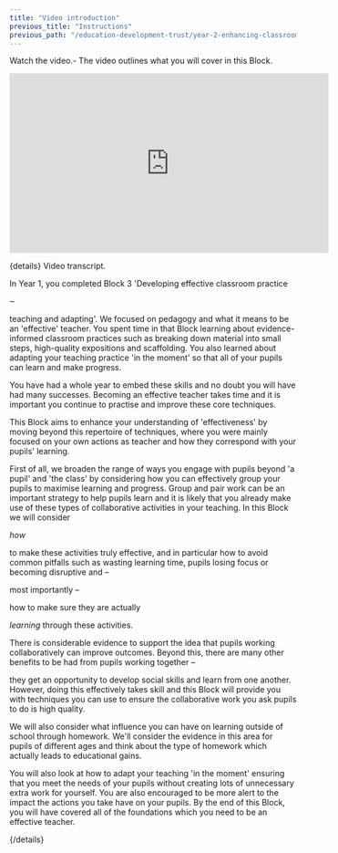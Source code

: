 ```yaml
---
title: "Video introduction"
previous_title: "Instructions"
previous_path: "/education-development-trust/year-2-enhancing-classroom-practice-grouping-and-tailoring/intro-ect-instructions"
---
```


Watch the video.- The video outlines what you will cover in this Block.

<iframe width="560"
    height="315"
    src="https://www.youtube.com/embed/RSQBAZygnR4"
    title="YouTube video player"
    frameborder="0"
    allow="accelerometer; autoplay; clipboard-write; encrypted-media; gyroscope; picture-in-picture; web-share" allowfullscreen></iframe>

{details}
Video transcript.


  In Year 1, you completed Block 3 'Developing effective classroom practice

‒

  
  teaching and adapting'. We focused on pedagogy and what it means to be an
  'effective' teacher. You spent time in that Block learning about
  evidence-informed classroom practices such as breaking down material into
  small steps, high-quality expositions and scaffolding. You also learned about
  adapting your teaching practice 'in the moment' so that all of your pupils can
  learn and make progress.



  You have had a whole year to embed these skills and no doubt you will have had
  many successes. Becoming an effective teacher takes time and it is important
  you continue to practise and improve these core techniques. 



  This Block aims to enhance your understanding of 'effectiveness' by moving
  beyond this repertoire of techniques, where you were mainly focused on your
  own actions as teacher and how they correspond with your pupils' learning. 



  First of all, we broaden the range of ways you engage with pupils beyond 'a
  pupil' and 'the class' by considering how you can effectively group your
  pupils to maximise learning and progress. Group and pair work can be an
  important strategy to help pupils learn and it is likely that you already make
  use of these types of collaborative activities in your teaching. In this Block
  we will consider

<i>
  how
</i>

  
  to make these activities truly effective, and in particular how to avoid
  common pitfalls such as wasting learning time, pupils losing focus or becoming
  disruptive and –
 
  most importantly –
 
  how to make sure they are actually

<i>
  learning
</i>
 through these activities. 


  There is considerable evidence to support the idea that pupils working
  collaboratively can improve outcomes. Beyond this, there are many other
  benefits to be had from pupils working together –
 
  they get an opportunity to develop social skills and learn from one another.
  However, doing this effectively takes skill and this Block will provide you
  with techniques you can use to ensure the collaborative work you ask pupils to
  do is high quality. 



  We will also consider what influence you can have on learning outside of
  school through homework. We'll consider the evidence in this area for pupils
  of different ages and think about the type of homework which actually leads to
  educational gains. 



  You will also look at how to adapt your teaching 'in the moment' ensuring that
  you meet the needs of your pupils without creating lots of unnecessary extra
  work for yourself. You are also encouraged to be more alert to the impact the
  actions you take have on your pupils. By the end of this Block, you will have
  covered all of the foundations which you need to be an effective teacher.

 {/details}
